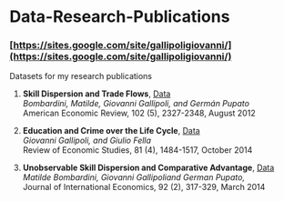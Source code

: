 # Data-Research-Publications
### [https://sites.google.com/site/gallipoligiovanni/](https://sites.google.com/site/gallipoligiovanni/)
Datasets for my research publications

1. **Skill Dispersion and Trade Flows**, [Data](https://github.com/ggallipoli/Data-Research-Publications/tree/master/Skill-Dispersion-and-Trade-Flows) <br/>
*Bombardini, Matilde, Giovanni Gallipoli, and Germán Pupato* <br/>
American Economic Review, 102 (5), 2327-2348, August 2012

2. **Education and Crime over the Life Cycle**, [Data](https://github.com/ggallipoli/Data-Research-Publications/tree/master/Education-and-Crime-over-the-Life-Cycle) <br/>
*Giovanni Gallipoli, and Giulio Fella* <br/>
Review of Economic Studies, 81 (4), 1484-1517, October 2014

3. **Unobservable Skill Dispersion and Comparative Advantage**, [Data](https://github.com/ggallipoli/Data-Research-Publications/tree/master/Unobservable-Skill-Dispersion-and-Comparative-Advantage) <br/>
*Matilde Bombardini, Giovanni Gallipoliand German Pupato,* <br/>
Journal of International Economics, 92 (2), 317-329, March 2014
